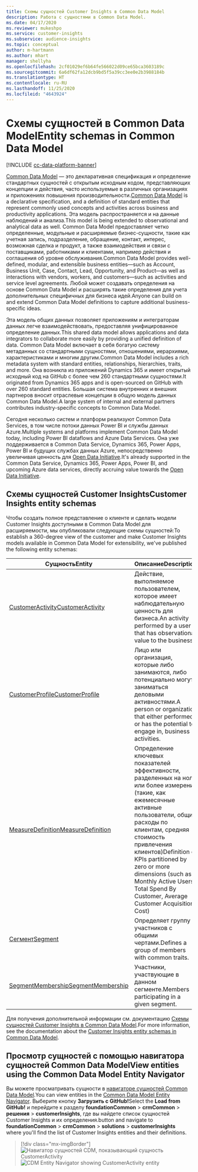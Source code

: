 ```yaml
---
title: Схемы сущностей Customer Insights в Common Data Model
description: Работа с сущностями в Common Data Model.
ms.date: 04/17/2020
ms.reviewer: mukeshpo
ms.service: customer-insights
ms.subservice: audience-insights
ms.topic: conceptual
author: m-hartmann
ms.author: mhart
manager: shellyha
ms.openlocfilehash: 2cf01029ef6b64fe566022d09ce65bca3603189c
ms.sourcegitcommit: 6a6df62fa12dcb9bd5f5a39cc3ee0e2b3988184b
ms.translationtype: HT
ms.contentlocale: ru-RU
ms.lasthandoff: 11/25/2020
ms.locfileid: "4643924"
---
```

# <a name="entity-schemas-in-common-data-model"></a><span data-ttu-id="247f1-103">Схемы сущностей в Common Data Model</span><span class="sxs-lookup"><span data-stu-id="247f1-103">Entity schemas in Common Data Model</span></span>

[!INCLUDE [cc-data-platform-banner](../includes/cc-data-platform-banner.md)]

<span data-ttu-id="247f1-104">[Common Data Model](https://docs.microsoft.com/common-data-model/) — это декларативная спецификация и определение стандартных сущностей с открытым исходным кодом, представляющих концепции и действия, часто используемые в различных организациях и приложениях повышения производительности.</span><span class="sxs-lookup"><span data-stu-id="247f1-104">[Common Data Model](https://docs.microsoft.com/common-data-model/) is a declarative specification, and a definition of standard entities that represent commonly used concepts and activities across business and productivity applications.</span></span> <span data-ttu-id="247f1-105">Эта модель распространяется и на данные наблюдений и анализа.</span><span class="sxs-lookup"><span data-stu-id="247f1-105">This model is being extended to observational and analytical data as well.</span></span> <span data-ttu-id="247f1-106">Common Data Model предоставляет четко определенные, модульные и расширяемые бизнес-сущности, такие как учетная запись, подразделение, обращение, контакт, интерес, возможная сделка и продукт, а также взаимодействия и связи с поставщиками, работниками и клиентами, например действия и соглашения об уровне обслуживания.</span><span class="sxs-lookup"><span data-stu-id="247f1-106">Common Data Model provides well-defined, modular, and extensible business entities—such as Account, Business Unit, Case, Contact, Lead, Opportunity, and Product—as well as interactions with vendors, workers, and customers—such as activities and service level agreements.</span></span> <span data-ttu-id="247f1-107">Любой может создавать определения на основе Common Data Model и расширять такие определения для учета дополнительных специфичных для бизнеса идей.</span><span class="sxs-lookup"><span data-stu-id="247f1-107">Anyone can build on and extend Common Data Model definitions to capture additional business-specific ideas.</span></span>

<span data-ttu-id="247f1-108">Эта модель общих данных позволяет приложениям и интеграторам данных легче взаимодействовать, предоставляя унифицированное определение данных.</span><span class="sxs-lookup"><span data-stu-id="247f1-108">This shared data model allows applications and data integrators to collaborate more easily by providing a unified definition of data.</span></span> <span data-ttu-id="247f1-109">Common Data Model включает в себя богатую систему метаданных со стандартными сущностями, отношениями, иерархиями, характеристиками и многим другим.</span><span class="sxs-lookup"><span data-stu-id="247f1-109">Common Data Model includes a rich metadata system with standard entities, relationships, hierarchies, traits, and more.</span></span> <span data-ttu-id="247f1-110">Она возникла из приложений Dynamics 365 и имеет открытый исходный код на GitHub с более чем 260 стандартными сущностями.</span><span class="sxs-lookup"><span data-stu-id="247f1-110">It originated from Dynamics 365 apps and is open-sourced on GitHub with over 260 standard entities.</span></span> <span data-ttu-id="247f1-111">Большая система внутренних и внешних партнеров вносит отраслевые концепции в общую модель данных Common Data Model.</span><span class="sxs-lookup"><span data-stu-id="247f1-111">A large system of internal and external partners contributes industry-specific concepts to Common Data Model.</span></span>

<span data-ttu-id="247f1-112">Сегодня несколько систем и платформ реализуют Common Data Services, в том числе потоки данных Power BI и службы данных Azure.</span><span class="sxs-lookup"><span data-stu-id="247f1-112">Multiple systems and platforms implement Common Data Model today, including Power BI dataflows and Azure Data Services.</span></span> <span data-ttu-id="247f1-113">Она уже поддерживается в Common Data Service, Dynamics 365, Power Apps, Power BI и будущих службах данных Azure, непосредственно увеличивая ценность для [Open Data Initiative](https://www.microsoft.com/open-data-initiative).</span><span class="sxs-lookup"><span data-stu-id="247f1-113">It's already supported in the Common Data Service, Dynamics 365, Power Apps, Power BI, and upcoming Azure data services, directly accruing value towards the [Open Data Initiative](https://www.microsoft.com/open-data-initiative).</span></span>

## <a name="customer-insights-entity-schemas"></a><span data-ttu-id="247f1-114">Схемы сущностей Customer Insights</span><span class="sxs-lookup"><span data-stu-id="247f1-114">Customer Insights entity schemas</span></span>

<span data-ttu-id="247f1-115">Чтобы создать полное представление о клиенте и сделать модели Customer Insights доступными в Common Data Model для расширяемости, мы опубликовали следующие схемы сущностей:</span><span class="sxs-lookup"><span data-stu-id="247f1-115">To establish a 360-degree view of the customer and make Customer Insights models available in Common Data Model for extensibility, we've published the following entity schemas:</span></span>

| <span data-ttu-id="247f1-116">Сущность</span><span class="sxs-lookup"><span data-stu-id="247f1-116">Entity</span></span> | <span data-ttu-id="247f1-117">Описание</span><span class="sxs-lookup"><span data-stu-id="247f1-117">Description</span></span> |
|---------|---------|
|[<span data-ttu-id="247f1-118">CustomerActivity</span><span class="sxs-lookup"><span data-stu-id="247f1-118">CustomerActivity</span></span>](https://docs.microsoft.com/common-data-model/schema/core/applicationcommon/foundationcommon/crmcommon/solutions/customerinsights/customeractivity) | <span data-ttu-id="247f1-119">Действие, выполняемое пользователем, которое имеет наблюдательную ценность для бизнеса.</span><span class="sxs-lookup"><span data-stu-id="247f1-119">An activity performed by a user that has observational value to the business.</span></span> |
|[<span data-ttu-id="247f1-120">CustomerProfile</span><span class="sxs-lookup"><span data-stu-id="247f1-120">CustomerProfile</span></span>](https://docs.microsoft.com/common-data-model/schema/core/applicationcommon/foundationcommon/crmcommon/solutions/customerinsights/customerprofile) | <span data-ttu-id="247f1-121">Лицо или организация, которые либо занимаются, либо потенциально могут заниматься деловыми активностями.</span><span class="sxs-lookup"><span data-stu-id="247f1-121">A person or organization that either performed, or has the potential to engage in, business activities.</span></span> |
|[<span data-ttu-id="247f1-122">MeasureDefinition</span><span class="sxs-lookup"><span data-stu-id="247f1-122">MeasureDefinition</span></span>](https://docs.microsoft.com/common-data-model/schema/core/applicationcommon/foundationcommon/crmcommon/solutions/customerinsights/measuredefinition) | <span data-ttu-id="247f1-123">Определение ключевых показателей эффективности, разделенных на ноль или более измерений (такие, как ежемесячные активные пользователи, общие расходы по клиентам, средняя стоимость привлечения клиентов)</span><span class="sxs-lookup"><span data-stu-id="247f1-123">Definition of KPIs partitioned by zero or more dimensions (such as Monthly Active Users, Total Spend By Customer, Average Customer Acquisition Cost)</span></span> |
|[<span data-ttu-id="247f1-124">Сегмент</span><span class="sxs-lookup"><span data-stu-id="247f1-124">Segment</span></span>](https://docs.microsoft.com/common-data-model/schema/core/applicationcommon/foundationcommon/crmcommon/solutions/customerinsights/segment) | <span data-ttu-id="247f1-125">Определяет группу участников с общими чертами.</span><span class="sxs-lookup"><span data-stu-id="247f1-125">Defines a group of members with common traits.</span></span> |
|[<span data-ttu-id="247f1-126">SegmentMembership</span><span class="sxs-lookup"><span data-stu-id="247f1-126">SegmentMembership</span></span>](https://docs.microsoft.com/common-data-model/schema/core/applicationcommon/foundationcommon/crmcommon/solutions/customerinsights/segmentmembership) | <span data-ttu-id="247f1-127">Участники, участвующие в данном сегменте.</span><span class="sxs-lookup"><span data-stu-id="247f1-127">Members participating in a given segment.</span></span> |

<span data-ttu-id="247f1-128">Для получения дополнительной информации см. документацию [Схемы сущностей Customer Insights в Common Data Model](https://docs.microsoft.com/common-data-model/schema/core/applicationcommon/foundationcommon/crmcommon/solutions/customerinsights/overview).</span><span class="sxs-lookup"><span data-stu-id="247f1-128">For more information, see the documentation about the [Customer Insights entity schemas in Common Data Model](https://docs.microsoft.com/common-data-model/schema/core/applicationcommon/foundationcommon/crmcommon/solutions/customerinsights/overview).</span></span>

## <a name="view-entities-using-the-common-data-model-entity-navigator"></a><span data-ttu-id="247f1-129">Просмотр сущностей с помощью навигатора сущностей Common Data Model</span><span class="sxs-lookup"><span data-stu-id="247f1-129">View entities using the Common Data Model Entity Navigator</span></span>

<span data-ttu-id="247f1-130">Вы можете просматривать сущности в [навигаторе сущностей Common Data Model](https://microsoft.github.io/CDM/).</span><span class="sxs-lookup"><span data-stu-id="247f1-130">You can view entities in the [Common Data Model Entity Navigator](https://microsoft.github.io/CDM/).</span></span> <span data-ttu-id="247f1-131">Выберите кнопку **Загрузить с GitHub!**</span><span class="sxs-lookup"><span data-stu-id="247f1-131">Select the **Load from GitHub!**</span></span> <span data-ttu-id="247f1-132">и перейдите к разделу **foundationCommon** > **crmCommon** > **решения** > **customerInsights**, где вы найдете список сущностей Customer Insights и их определения.</span><span class="sxs-lookup"><span data-stu-id="247f1-132">button and navigate to **foundationCommon** > **crmCommon** > **solutions** > **customerInsights** where you'll find the list of Customer Insights entities and their definitions.</span></span>
> [!div class="mx-imgBorder"]
> <span data-ttu-id="247f1-133">![Навигатор сущностей CDM, показывающий сущность CustomerActivity](media/CDM-entity-navigator.png "Навигатор сущностей CDM, показывающий сущность CustomerActivity")</span><span class="sxs-lookup"><span data-stu-id="247f1-133">![CDM Entity Navigator showing CustomerActivity entity](media/CDM-entity-navigator.png "CDM Entity Navigator showing CustomerActivity entity")</span></span>
